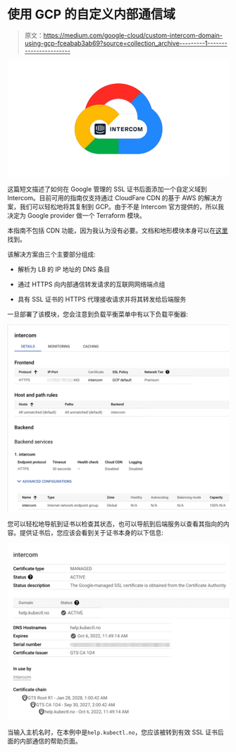 # 使用 GCP 的自定义内部通信域

> 原文：<https://medium.com/google-cloud/custom-intercom-domain-using-gcp-fceabab3ab69?source=collection_archive---------1----------------------->

![](img/7c74627bd96bdac24582da1d41b69253.png)

这篇短文描述了如何在 Google 管理的 SSL 证书后面添加一个自定义域到 Intercom。目前可用的指南仅支持通过 CloudFare CDN 的基于 AWS 的解决方案，我们可以轻松地将其复制到 GCP。由于不是 Intercom 官方提供的，所以我决定为 Google provider 做一个 Terraform 模块。

本指南不包括 CDN 功能，因为我认为没有必要。文档和地形模块本身可以在[这里](https://registry.terraform.io/modules/adriantr/intercom/google/latest)找到。

该解决方案由三个主要部分组成:

*   解析为 LB 的 IP 地址的 DNS 条目

*   通过 HTTPS 向内部通信转发请求的互联网网络端点组

*   具有 SSL 证书的 HTTPS 代理接收请求并将其转发给后端服务

一旦部署了该模块，您会注意到负载平衡菜单中有以下负载平衡器:

![](img/f777fe2614c1b076d415decd6d8400c2.png)

您可以轻松地导航到证书以检查其状态，也可以导航到后端服务以查看其指向的内容。提供证书后，您应该会看到关于证书本身的以下信息:

![](img/2961c3d30f7deff5c08332fa3da1c7e3.png)

当输入主机名时，在本例中是`help.kubectl.no`，您应该被转到有效 SSL 证书后面的内部通信的帮助页面。